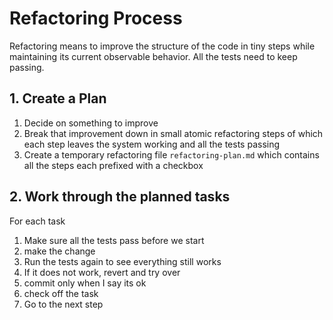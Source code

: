 # Refactoring Process

Refactoring means to improve the structure of the code in tiny steps while maintaining its current observable behavior. All the tests need to keep passing.

## 1. Create a Plan
1. Decide on something to improve
1. Break that improvement down in small atomic refactoring steps of which each step leaves the system working and all the tests passing
1. Create a temporary refactoring file `refactoring-plan.md` which contains all the steps each prefixed with a checkbox

## 2. Work through the planned tasks
For each task
1. Make sure all the tests pass before we start
1. make the change
1. Run the tests again to see everything still works
1. If it does not work, revert and try over
1. commit only when I say its ok
1. check off the task
1. Go to the next step 